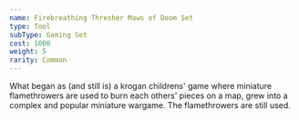 ```yaml
---
name: Firebreathing Thresher Maws of Doom Set
type: Tool
subType: Gaming Set
cost: 1000
weight: 5
rarity: Common
---
```


What began as (and still is) a krogan childrens' game where miniature flamethrowers are used to burn each others' 
pieces on a map, grew into a complex and popular miniature wargame. The flamethrowers are still used.

